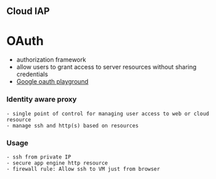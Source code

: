 ## Cloud IAP

# OAuth

  - authorization framework
  - allow users to grant access to server resources without sharing credentials 
  - [Google oauth playground](https://developers.google.com/oauthplayground/)


### Identity aware proxy

```
- single point of control for managing user access to web or cloud resource
- manage ssh and http(s) based on resources
```

### Usage

```
- ssh from private IP
- secure app engine http resource
- firewall rule: Allow ssh to VM just from browser
```
